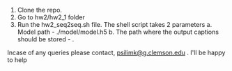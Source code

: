 1. Clone the repo.
2. Go to hw2/hw2_1 folder
3. Run the hw2_seq2seq.sh file. The shell script takes 2 parameters
a. Model path - ./model/model.h5
b. The path where the output captions should be stored - .


Incase of any queries please contact, psilimk@g.clemson.edu . I'll be happy to help

